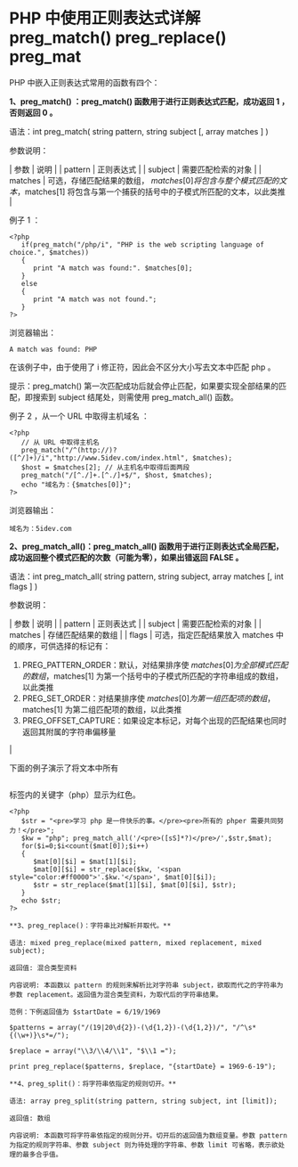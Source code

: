 # PHP 中使用正则表达式详解 preg_match() preg_replace() preg_mat

PHP 中嵌入正则表达式常用的函数有四个：

**1、preg_match() ：preg_match() 函数用于进行正则表达式匹配，成功返回 1 ，否则返回 0 。**

语法：int preg_match( string pattern, string subject [, array matches ] )

参数说明：

| 参数 | 说明 |
| pattern | 正则表达式 |
| subject | 需要匹配检索的对象 |
| matches | 可选，存储匹配结果的数组， $matches[0] 将包含与整个模式匹配的文本，$matches[1] 将包含与第一个捕获的括号中的子模式所匹配的文本，以此类推 |

例子 1 ：

```
<?php
   if(preg_match("/php/i", "PHP is the web scripting language of choice.", $matches))
   {
      print "A match was found:". $matches[0]; 
   } 
   else
   {
      print "A match was not found."; 
   } 
?> 
```

浏览器输出：

```
A match was found: PHP 
```

在该例子中，由于使用了 i 修正符，因此会不区分大小写去文本中匹配 php 。

提示：preg_match() 第一次匹配成功后就会停止匹配，如果要实现全部结果的匹配，即搜索到 subject 结尾处，则需使用 preg_match_all() 函数。

例子 2 ，从一个 URL 中取得主机域名 ：

```
<?php 
   // 从 URL 中取得主机名 
   preg_match("/^(http://)?([^/]+)/i","http://www.5idev.com/index.html", $matches); 
   $host = $matches[2]; // 从主机名中取得后面两段 
   preg_match("/[^./]+.[^./]+$/", $host, $matches); 
   echo "域名为：{$matches[0]}"; 
?> 
```

浏览器输出：

```
域名为：5idev.com 

```

**2、preg_match_all()：preg_match_all() 函数用于进行正则表达式全局匹配，成功返回整个模式匹配的次数（可能为零），如果出错返回 FALSE 。**

语法：int preg_match_all( string pattern, string subject, array matches [, int flags ] )

参数说明：

| 参数 | 说明 |
| pattern | 正则表达式 |
| subject | 需要匹配检索的对象 |
| matches | 存储匹配结果的数组 |
| flags | 可选，指定匹配结果放入 matches 中的顺序，可供选择的标记有： 

1.  PREG_PATTERN_ORDER：默认，对结果排序使 $matches[0] 为全部模式匹配的数组，$matches[1] 为第一个括号中的子模式所匹配的字符串组成的数组，以此类推
2.  PREG_SET_ORDER：对结果排序使 $matches[0] 为第一组匹配项的数组，$matches[1] 为第二组匹配项的数组，以此类推
3.  PREG_OFFSET_CAPTURE：如果设定本标记，对每个出现的匹配结果也同时返回其附属的字符串偏移量

 |

下面的例子演示了将文本中所有 <pre></pre> 标签内的关键字（php）显示为红色。

```
<?php 
   $str = "<pre>学习 php 是一件快乐的事。</pre><pre>所有的 phper 需要共同努力！</pre>"; 
   $kw = "php"; preg_match_all('/<pre>([sS]*?)</pre>/',$str,$mat); 
   for($i=0;$i<count($mat[0]);$i++)
   {
      $mat[0][$i] = $mat[1][$i]; 
      $mat[0][$i] = str_replace($kw, '<span style="color:#ff0000">'.$kw.'</span>', $mat[0][$i]); 
      $str = str_replace($mat[1][$i], $mat[0][$i], $str); 
   } 
   echo $str; 
?>

**3、preg_replace()：字符串比对解析并取代。**

语法: mixed preg_replace(mixed pattern, mixed replacement, mixed subject);

返回值: 混合类型资料

内容说明: 本函数以 pattern 的规则来解析比对字符串 subject，欲取而代之的字符串为参数 replacement。返回值为混合类型资料，为取代后的字符串结果。

范例：下例返回值为 $startDate = 6/19/1969

$patterns = array("/(19|20\d{2})-(\d{1,2})-(\d{1,2})/", "/^\s*{(\w+)}\s*=/");

$replace = array("\\3/\\4/\\1", "$\\1 =");

print preg_replace($patterns, $replace, "{startDate} = 1969-6-19");

**4、preg_split()：将字符串依指定的规则切开。**

语法: array preg_split(string pattern, string subject, int [limit]);

返回值: 数组

内容说明: 本函数可将字符串依指定的规则分开。切开后的返回值为数组变量。参数 pattern 为指定的规则字符串、参数 subject 则为待处理的字符串、参数 limit 可省略，表示欲处理的最多合乎值。
```